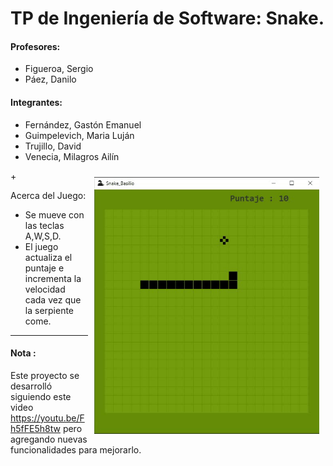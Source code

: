 # TP de Ingeniería de Software: Snake.

#### Profesores:
+ Figueroa, Sergio
+ Páez, Danilo

#### Integrantes:
+ Fernández, Gastón Emanuel
+ Guimpelevich, Maria Luján
+ Trujillo, David
+ Venecia, Milagros Ailín

 +<img src="img/snake_gif.gif" width="360" align="right" style="margin:10px" />

Acerca del Juego:
- Se mueve con las teclas A,W,S,D.
- El juego actualiza el puntaje e incrementa la velocidad cada vez que la serpiente come.

---
#### Nota :
Este proyecto se desarrolló siguiendo este video https://youtu.be/Fh5fFE5h8tw pero agregando nuevas funcionalidades para mejorarlo.
